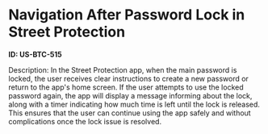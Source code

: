 # Navigation After Password Lock in Street Protection

**ID: US-BTC-515**

Description: In the Street Protection app, when the main password is locked, the user receives clear instructions to create a new password or return to the app's home screen. If the user attempts to use the locked password again, the app will display a message informing about the lock, along with a timer indicating how much time is left until the lock is released. This ensures that the user can continue using the app safely and without complications once the lock issue is resolved.